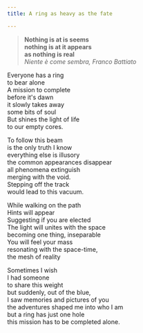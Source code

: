 ```yaml
---
title: A ring as heavy as the fate

---
```


> **Nothing is at is seems**     
> **nothing is at it appears**   
> **as nothing is real**  
> *Niente è come sembra, Franco Battiato*  

Everyone has a ring  
to bear alone  
A mission to complete  
before it's dawn  
it slowly takes away  
some bits of soul  
But shines the light of life  
to our empty cores.  

To follow this beam  
is the only truth I know  
everything else is illusory  
the common appearances disappear  
all phenomena extinguish  
merging with the void.  
Stepping off the track  
would lead to this vacuum.  

While walking on the path  
Hints will appear  
Suggesting if you are elected  
The light will unites with the space  
becoming one thing, inseparable  
You will feel your mass  
resonating with the space-time,  
the mesh of reality   

Sometimes I wish  
I had someone  
to share this weight  
but suddenly, out of the blue,  
I saw memories and pictures of you    
the adventures shaped me into who I am  
but a ring has just one hole  
this mission has to be completed alone.  
